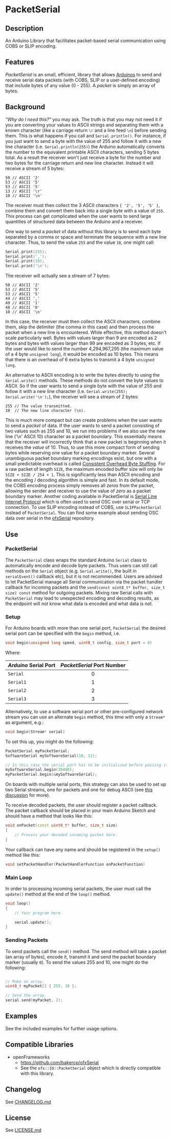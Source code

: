 PacketSerial
============

## Description

An Arduino Library that facilitates packet-based serial communication using COBS or SLIP encoding.

## Features

_PacketSerial_ is an small, efficient, library that allows [Arduinos](http://www.arduino.cc/) to send and receive serial data packets (with COBS, SLIP or a user-defined encoding) that include bytes of any value (0 - 255). A _packet_ is simply an array of bytes.

## Background

_"Why do I need this?"_ you may ask. The truth is that you may not need it if you are converting your values to ASCII strings and separating them with a known character (like a carriage return `\r` and a line feed `\n`) before sending them.  This is what happens if you call and `Serial.println()`. For instance, if you just want to send a byte with the value of 255 and follow it with a new line character (i.e. `Serial.println(255)`) the Arduino automatically converts the number to the equivalent printable ASCII characters, sending 5 bytes total. As a result the receiver won't just receive a byte for the number and two bytes for the carriage return and new line character. Instead it will receive a stream of 5 bytes:

```
50 // ASCII '2'
53 // ASCII '5'
53 // ASCII '5'
13 // ASCII '\r'
10 // ASCII '\n'
```

The receiver must then collect the 3 ASCII characters `{ '2', '5', '5' }`, combine them and convert them back into a single byte with a value of `255`. This process can get complicated when the user wants to send large quantities of structured data between the Arduino and a receiver.

One way to send a _packet_ of data without this library is to send each byte separated by a comma or space and terminate the sequence with a new line character. Thus, to send the value `255` and the value `10`, one might call:

```c++
Serial.print(255);
Serial.print(',');
Serial.print(10);
Serial.print('\n');
```

The receiver will actually see a stream of 7 bytes:

```
50 // ASCII '2'
53 // ASCII '5'
53 // ASCII '5'
44 // ASCII ','
49 // ASCII '1'
48 // ASCII '0'
10 // ASCII '\n'
```

In this case, the receiver must then collect the ASCII characters, combine them, skip the delimiter (the comma in this case) and then process the packet when a new line is encountered. While effective, this method doesn't scale particularly well. Bytes with values larger than 9 are encoded as 2 bytes and bytes with values larger than 99 are encoded as 3 bytes, etc. If the user would like to send the number 4,294,967,295 (the maximum value of a 4 byte `unsigned long`), it would be encoded as 10 bytes. This means that there is an overhead of 6 extra bytes to transmit a 4 byte `unsigned long`.

An alternative to ASCII encoding is to write the bytes directly to using the `Serial.write()` methods. These methods do not convert the byte values to ASCII. So if the user wants to send a single byte with the value of 255 and follow it with a new line character (i.e. `Serial.write(255); Serial.write('\n');`), the receiver will see a stream of 2 bytes:

```
255 // The value transmitted.
10  // The new line character (\n).
```

This is much more compact but can create problems when the user wants to send a _packet_ of data. If the user wants to send a packet consisting of two values such as 255 and 10, we run into problems if we also use the new line ('\n' ASCII 10) character as a packet boundary. This essentially means that the receiver will incorrectly think that a new packet is beginning when it receives the _value_ of 10. Thus, to use this more compact form of sending bytes while reserving one value for a packet boundary marker. Several unambiguous packet boundary marking encodings exist, but one with a small predictable overhead is called [Consistent Overhead Byte Stuffing](http://en.wikipedia.org/wiki/Consistent_Overhead_Byte_Stuffing). For a raw packet of length `SIZE`, the maximum encoded buffer size will only be `SIZE + SIZE / 254 + 1`. This is significantly less than ASCII encoding and the encoding / decoding algorithm is simple and fast. In its default mode, the COBS encoding process simply removes all _zeros_ from the packet, allowing the sender and receiver to use the value of _zero_ as a packet boundary marker.
Another coding available in PacketSerial is [Serial Line Internet Protocol](https://en.wikipedia.org/wiki/Serial_Line_Internet_Protocol) which is often used to send OSC over serial or TCP connection. To use SLIP encoding instead of COBS, use `SLIPPacketSerial` instead of `PacketSerial`. You can find some example about sending OSC data over serial in the [ofxSerial](https://github.com/bakercp/ofxSerial) repository.

## Use
### PacketSerial

The `PacketSerial` class wraps the standard Arduino `Serial` class to automatically encode and decode byte packets. Thus users can still call methods on the `Serial` object (e.g. `Serial.write()`, the built in `serialEvent()` callback etc), but it is not recommended. Users are advised to let PacketSerial manage all Serial communication via the packet handler callback for incoming packets and the `send(const uint8_t* buffer, size_t size) const` method for outgoing packets. Mixing raw Serial calls with `PacketSerial` may lead to unexpected encoding and decoding results, as the endpoint will not know what data is encoded and what data is not.

### Setup

For Arduino boards with more than one serial port, `PacketSerial` the desired serial port can be specified with the `begin` method, i.e.

```c++
void begin(unsigned long speed, uint8_t config, size_t port = 0)
```

Where:

| _Arduino_ Serial Port | _PacketSerial_ Port Number |
| ------------- |:-------------:|
| `Serial`      | 0           |
| `Serial1`     | 1           |
| `Serial2`     | 2           |
| `Serial3`     | 3           |

Alternatively, to use a software serial port or other pre-configured network stream you can use an alternate `begin` method, this time with only a `Stream*` as argument, e.g.:
```c++
void begin(Stream* serial)
```

To set this up, you might do the following:
```c++
PacketSerial myPacketSerial;
SoftwareSerial mySoftwareSerial(10, 11);

// In this case the serial port has to be initialized before passing it to PacketSerial.
mySoftwareSerial.begin(38400);
myPacketSerial.begin(&mySoftwareSerial);
```

On boards with multiple serial ports, this strategy can also be used to set up two Serial streams, one for packets and one for debug ASCII (see [this discussion](https://github.com/bakercp/PacketSerial/issues/10) for more).

To receive decoded packets, the user should register a packet callback. The packet callback should be placed in your main Arduino Sketch and should have a method that looks like this:

```c++
void onPacket(const uint8_t* buffer, size_t size)
{
    // Process your decoded incoming packet here.
}
```

Your callback can have any name and should be registered in the `setup()` method like this:

```c++
void setPacketHandler(PacketHandlerFunction onPacketFunction)
```

### Main Loop

In order to processing incoming serial packets, the user must call the `update()` method at the end of the `loop()` method.

```c++
void loop()
{
    // Your program here.

    serial.update();
}

```

### Sending Packets

To send packets call the `send()` method. The send method will take a packet (an array of bytes), encode it, transmit it and send the packet boundary marker (usually `0`). To send the values 255 and 10, one might do the following:

```c++

// Make an array.
uint8_t myPacket[] { 255, 10 };

// Send the array.
serial.send(myPacket, 2);
```

## Examples

See the included examples for further usage options.

## Compatible Libraries

- openFrameworks
    - https://github.com/bakercp/ofxSerial
    - See the `ofx::IO::PacketSerial` object which is directly compatible with this library.


## Changelog
See [CHANGELOG.md](CHANGELOG.md)

## License
See [LICENSE.md](LICENSE.md)

